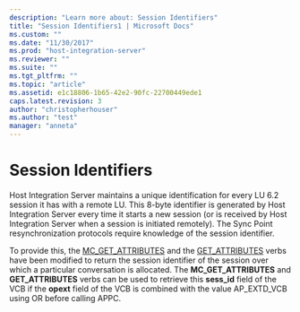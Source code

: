 ```yaml
---
description: "Learn more about: Session Identifiers"
title: "Session Identifiers1 | Microsoft Docs"
ms.custom: ""
ms.date: "11/30/2017"
ms.prod: "host-integration-server"
ms.reviewer: ""
ms.suite: ""
ms.tgt_pltfrm: ""
ms.topic: "article"
ms.assetid: e1c18806-1b65-42e2-90fc-22700449ede1
caps.latest.revision: 3
author: "christopherhouser"
ms.author: "test"
manager: "anneta"
---
```

# Session Identifiers
Host Integration Server maintains a unique identification for every LU 6.2 session it has with a remote LU. This 8-byte identifier is generated by Host Integration Server every time it starts a new session (or is received by Host Integration Server when a session is initiated remotely). The Sync Point resynchronization protocols require knowledge of the session identifier.  
  
 To provide this, the [MC_GET_ATTRIBUTES](./mc-get-attributes2.md) and the [GET_ATTRIBUTES](./get-attributes2.md) verbs have been modified to return the session identifier of the session over which a particular conversation is allocated. The **MC_GET_ATTRIBUTES** and **GET_ATTRIBUTES** verbs can be used to retrieve this **sess_id** field of the VCB if the **opext** field of the VCB is combined with the value AP_EXTD_VCB using OR before calling APPC.
